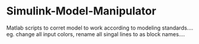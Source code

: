 # Simulink-Model-Manipulator
Matlab scripts to corret model to work according to modeling standards.... eg. change all input colors, rename all singal lines to as block names....
